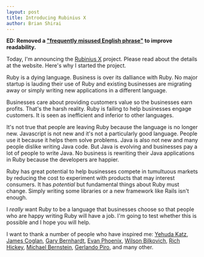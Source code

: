 ```yaml
---
layout: post
title: Introducing Rubinius X
author: Brian Shirai
---
```


**ED: Removed a ["frequently misused English
phrase"](https://twitter.com/reinh/status/390544258899664896) to improve
readability.**

Today, I'm announcing the [Rubinius X](http://x.rubinius.com) project. Please read
about the details at the website. Here's why I started the project.

Ruby is a dying language. Business is over its dalliance with Ruby. No major
startup is lauding their use of Ruby and existing businesses are migrating away
or simply writing new applications in a different language.

Businesses care about providing customers value so the businesses earn profits.
That's the harsh reality. Ruby is failing to help businesses engage customers.
It is seen as inefficient and inferior to other languages.

It's not true that people are leaving Ruby because the language is no longer
new. Javascript is not new and it's not a particularly good language. People
use it because it helps them solve problems. Java is also not new and many
people dislike writing Java code. But Java is evolving and businesses pay a lot
of people to write Java. No business is rewriting their Java applications in
Ruby because the developers are happier.

Ruby has great potential to help businesses compete in tumultuous markets by
reducing the cost to experiment with products that may interest consumers. It
has _potential_ but fundamental things about Ruby must change. Simply writing
some libraries or a new framework like Rails isn't enough.

I _really_ want Ruby to be a language that businesses choose so that people who
are happy writing Ruby will have a job. I'm going to test whether this is
possible and I hope you will help.

I want to thank a number of people who have inspired me: [Yehuda
Katz](https://twitter.com/wycats), [James Coglan](https://twitter.com/jcoglan),
[Gary Bernhardt](https://twitter.com/garybernhardt), [Evan
Phoenix](https://twitter.com/evanphx), [Wilson
Bilkovich](https://twitter.com/defiler), [Rich
Hickey](https://twitter.com/richhickey), [Michael
Bernstein](https://twitter.com/mrb_bk), [Gerlando
Piro](https://twitter.com/gpxl), and many other.
